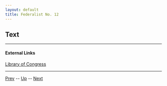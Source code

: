 ```yaml
---
layout: default
title: Federalist No. 12
---
```


## Text

---
#### External Links
[Library of Congress]()

---

[Prev](11.md) -- [Up](README.md) -- [Next](13.md)
